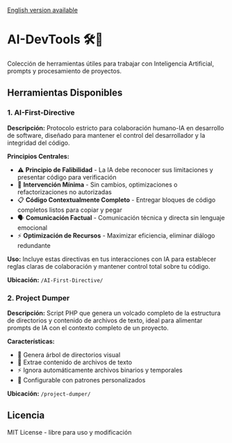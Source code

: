 [English version available](README.md)


# AI-DevTools 🛠️🤖

Colección de herramientas útiles para trabajar con Inteligencia Artificial, prompts y procesamiento de proyectos.



## Herramientas Disponibles


### 1. AI-First-Directive
**Descripción:** Protocolo estricto para colaboración humano-IA en desarrollo de software, diseñado para mantener el control del desarrollador y la integridad del código.

**Principios Centrales:**
- ⚠️ **Principio de Falibilidad** - La IA debe reconocer sus limitaciones y presentar código para verificación
- 🛑 **Intervención Mínima** - Sin cambios, optimizaciones o refactorizaciones no autorizadas
- 📋 **Código Contextualmente Completo** - Entregar bloques de código completos listos para copiar y pegar
- 🗣️ **Comunicación Factual** - Comunicación técnica y directa sin lenguaje emocional
- ⚡ **Optimización de Recursos** - Maximizar eficiencia, eliminar diálogo redundante

**Uso:** Incluye estas directivas en tus interacciones con IA para establecer reglas claras de colaboración y mantener control total sobre tu código.

**Ubicación:** `/AI-First-Directive/`


### 2. Project Dumper
**Descripción:** Script PHP que genera un volcado completo de la estructura de directorios y contenido de archivos de texto, ideal para alimentar prompts de IA con el contexto completo de un proyecto.

**Características:**
- 📁 Genera árbol de directorios visual
- 📝 Extrae contenido de archivos de texto
- ⚡ Ignora automáticamente archivos binarios y temporales
- 🎯 Configurable con patrones personalizados

**Ubicación:** `/project-dumper/`


## Licencia
MIT License - libre para uso y modificación